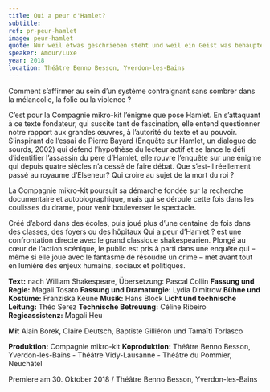 ```yaml
---
title: Qui a peur d'Hamlet?
subtitle:
ref: pr-peur-hamlet
image: peur-hamlet
quote: Nur weil etwas geschrieben steht und weil ein Geist was behauptet, muss es noch lange nicht stimmen
speaker: Amour/Luxe
year: 2018
location: Théâtre Benno Besson, Yverdon-les-Bains
---
```


Comment s’affirmer au sein d’un système contraignant sans sombrer dans la mélancolie, la folie ou la violence ?
 
C’est pour la Compagnie mikro-kit l’énigme que pose Hamlet. En s’attaquant à ce texte fondateur, qui suscite tant de fascination, elle entend questionner notre rapport aux grandes œuvres, à l’autorité du texte et au pouvoir. S’inspirant de l’essai de Pierre Bayard (Enquête sur Hamlet, un dialogue de sourds, 2002) qui défend l’hypothèse du lecteur actif et se lance le défi d’identifier l’assassin du père d’Hamlet, elle rouvre l’enquête sur une énigme qui depuis quatre siècles n’a cessé de faire débat. Que s’est-il réellement passé au royaume d’Elseneur? Qui croire au sujet de la mort du roi ?


 
La Compagnie mikro-kit poursuit sa démarche fondée sur la recherche documentaire et autobiographique, mais qui se déroule cette fois dans les coulisses du drame, pour venir bouleverser le spectacle.
 
Créé d’abord dans des écoles, puis joué plus d’une centaine de fois dans des classes, des foyers ou des hôpitaux Qui a peur d’Hamlet ? est une confrontation directe avec le grand classique shakespearien. Plongé au cœur de l’action scénique, le public est pris à parti dans une enquête qui – même si elle joue avec le fantasme de résoudre un crime – met avant tout en lumière des enjeux humains, sociaux et politiques.

**Text:** nach William Shakespeare, Übersetzung: Pascal Collin
**Fassung und Regie:** Magali Tosato
**Fassung und Dramaturgie:** Lydia Dimitrow
**Bühne und Kostüme:** Franziska Keune
**Musik:** Hans Block
**Licht und technische Leitung:** Théo Serez
**Technische Betreuung:** Céline Ribeiro
**Regieassistenz:** Magali Heu
 
**Mit**
Alain Borek, Claire Deutsch, Baptiste Gilliéron und Tamaïti Torlasco
 
**Produktion:** Compagnie mikro-kit
**Koproduktion:** Théâtre Benno Besson, Yverdon-les-Bains - Théâtre Vidy-Lausanne - Théâtre du Pommier, Neuchâtel
 
Premiere am 30. Oktober 2018 / Théâtre Benno Besson, Yverdon-les-Bains
